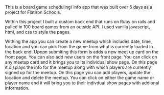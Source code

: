 This is a board game scheduling/ info app that was built over 5 days as a project for FlatIron Schools. 

Within this project I built a custom back end that runs on Ruby on rails and pulled in 100 board games from an outside API. 
I used vanilla javascript, html, and css to style the pages. 

Withing the app you can create a new meetup which includes date, time, location and you can pick from the game from what is currently loaded in the back end. Upopn submiting this form is adds a new meet up card on the front page. You can also add new users on the front page. You can click on any meetup card and it brings you to its individual show page. On this page it displays the info for the meetup along with which players are currently signed up for the meetup. On this page you can add players, update the location and delete the meetup. You can click on either the game name or player name and it will bring you to their indivdual show pages with addional information.